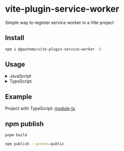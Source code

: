 # vite-plugin-service-worker

Simple way to register service worker in a Vite project

## Install

```sh
npm i @gautemo/vite-plugin-service-worker -D
```

## Usage

<details>
  <summary>JavaScript</summary>

  Add `serviceWorkerPlugin` to your `vite.config.js` and specify your service worker filename:

  ```js
  import { defineConfig } from 'vite'
  import { serviceWorkerPlugin } from '@gautemo/vite-plugin-service-worker'

  export default defineConfig({
    plugins: [
      serviceWorkerPlugin({
        filename: 'sw.js',
      }),
    ],
  })
  ```

  Then register your service worker in your src code.

  ```js
  navigator.serviceWorker.register('/sw.js', {
    type: 'module',
  })
  ```
</details>

<details>
  <summary>TypeScript</summary>

  Add `serviceWorkerPlugin` to your `vite.config.ts` and specify your service worker filename:

  ```ts
  import { defineConfig } from 'vite'
  import { serviceWorkerPlugin } from '@gautemo/vite-plugin-service-worker'

  export default defineConfig({
    plugins: [
      serviceWorkerPlugin({
        filename: 'sw.ts',
      }),
    ],
  })
  ```

  Then register your service worker in your src code. Import the `serviceWorkerFile` so the plugin can alternate between the .js and .ts extension based on if it's in dev or build.

  ```ts
  import { serviceWorkerFile } from 'virtual:vite-plugin-service-worker'

  navigator.serviceWorker.register(serviceWorkerFile, {
    type: 'module',
  })
  ```

  Also add the type to your `vite-env.d.ts` file:
  ```ts
  declare module 'virtual:vite-plugin-service-worker' {
    export const serviceWorkerFile: string
  }
  ```

</details>

## Example

Project with TypeScript: [module-ts](./examples/module-ts/)

## npm publish

```sh
pnpm build
```

```sh
npm publish --access=public
```